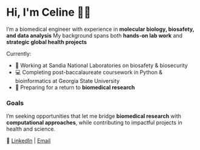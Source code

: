 # Hi, I'm Celine 👋🏼

I’m a biomedical engineer with experience in **molecular biology, biosafety, and data analysis** 
My background spans both **hands-on lab work** and **strategic global health projects**  

Currently:
- 🦠 Working at Sandia National Laboratories on biosafety & biosecurity   
- 💻 Completing post-baccalaureate coursework in Python & bioinformatics at Georgia State University  
- 🧬 Preparing for a return to **biomedical research**  

### Goals
I’m seeking opportunities that let me bridge **biomedical research** with **computational approaches**, while contributing to impactful projects in health and science.  

📧 [LinkedIn](https://www.linkedin.com/) | [Email](mailto:west.celine@outlook.com)

